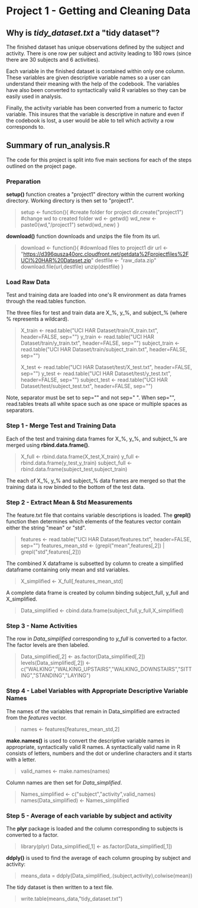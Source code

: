 # Project 1 - Getting and Cleaning Data

## Why is *tidy_dataset.txt* a "tidy dataset"?

The finished dataset has unique observations defined by the subject and activity.  There is one row per subject and activity leading to 180 rows (since there are 30 subjects and 6 activities).

Each variable in the finished dataset is contained within only one column.  These variables are given descriptive variable names so a user can understand their meaning with the help of the codebook.  The variables have also been converted to syntactically valid R variables so they can be easily used in analysis.

Finally, the activity variable has been converted from a numeric to factor variable.  This insures that the variable is descriptive in nature and even if the codebook is lost, a user would be able to tell which activity a row corresponds to.

## Summary of run_analysis.R

The code for this project is split into five main sections for each of the steps outlined on the project page.  

### Preparation

**setup()** function creates a "project1" directory within the current working directory.  Working directory is then set to "project1".

> setup <- function(){
>	#create folder for project
>		dir.create("project1")
>	#change wd to created folder
>		wd <- getwd()
>	wd_new <- paste0(wd,"/project1")
>	setwd(wd_new)
>}


**download()** function downloads and unzips the file from its url.

> download <- function(){
>	 #download files to project1 dir
>	url <- "https://d396qusza40orc.cloudfront.net/getdata%2Fprojectfiles%2FUCI%20HAR%20Dataset.zip"
>	destfile <- "raw_data.zip"
>	download.file(url,destfile)
>	unzip(destfile)
> }


### Load Raw Data

Test and training data are loaded into one's R environment as data frames through the read.tables function. 

The three files for test and train data are X_%, y_%, and subject_% (where % represents a wildcard).

>  X_train <- read.table("UCI HAR Dataset/train/X_train.txt", header=FALSE, sep="")
>  y_train <- read.table("UCI HAR Dataset/train/y_train.txt", header=FALSE, sep="")
>  subject_train <- read.table("UCI HAR Dataset/train/subject_train.txt", header=FALSE, sep="")
>  
>  X_test <- read.table("UCI HAR Dataset/test/X_test.txt", header=FALSE, sep="")
>  y_test <- read.table("UCI HAR Dataset/test/y_test.txt", header=FALSE, sep="")
>  subject_test <- read.table("UCI HAR Dataset/test/subject_test.txt", header=FALSE, sep="")


Note, separator must be set to sep="" and not sep=" ".  When sep="", read.tables treats all white space such as one space or multiple spaces as separators.  

### Step 1 - Merge Test and Training Data

Each of the test and training data frames for X_%, y_%, and subject_% are merged using **rbind.data.frame()**.

>  X_full <- rbind.data.frame(X_test,X_train)
>  y_full <- rbind.data.frame(y_test,y_train)
>  subject_full <- rbind.data.frame(subject_test,subject_train)

The each of X_%, y_% and subject_% data frames are merged so that the training data is row binded to the bottom of the test data.

### Step 2 - Extract Mean & Std Measurements

The feature.txt file that contains variable descriptions is loaded.  The **grepl()** function then determines which elements of the features vector contain either the string "mean" or "std".

> features <- read.table("UCI HAR Dataset/features.txt", header=FALSE, sep="")
> features_mean_std <- (grepl("mean",features[,2]) | grepl("std",features[,2]))

The combined X dataframe is subsetted by column to create a simplified dataframe containing only mean and std variables.

> X_simplified <- X_full[,features_mean_std]

A complete data frame is created by column binding subject_full, y_full and X_simplified.

> Data_simplified <- cbind.data.frame(subject_full,y_full,X_simplified)

### Step 3 - Name Activities

The row in *Data_simplified* corresponding to *y_full* is converted to a factor.  The factor levels are then labeled.

> Data_simplified[,2] <- as.factor(Data_simplified[,2])
> levels(Data_simplified[,2]) <- c("WALKING","WALKING_UPSTAIRS","WALKING_DOWNSTAIRS","SITTING","STANDING","LAYING")

### Step 4 - Label Variables with Appropriate Descriptive Variable Names

The names of the variables that remain in Data_simplified are extracted from the *features* vector.

> names <- features[features_mean_std,2]

**make.names()** is used to convert the descriptive variable names in appropriate, syntactically valid R names.  A syntactically valid name in R consists of letters, numbers and the dot or underline characters and it starts with a letter.

> valid_names <- make.names(names)

Column names are then set for *Data_simplified*.

> Names_simplified <- c("subject","activity",valid_names)
> names(Data_simplified) <- Names_simplified

### Step 5 - Average of each variable by subject and activity

The **plyr** package is loaded and the column corresponding to subjects is converted to a factor.

> library(plyr)
> Data_simplified[,1] <- as.factor(Data_simplified[,1])

**ddply()** is used to find the average of each column grouping by subject and activity:

> means_data = ddply(Data_simplified,.(subject,activity),colwise(mean))

The tidy dataset is then written to a text file.

> write.table(means_data,"tidy_dataset.txt")




